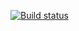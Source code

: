[![Build status](https://ci.appveyor.com/api/projects/status/i2w20j8ph3ed2ivg?svg=true)](https://ci.appveyor.com/project/19Mikhail90/1-2-api-testing-ci)


